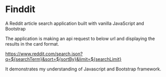 # Finddit

A Reddit article search application built with vanilla JavaScript and Bootstrap

The application is making an api request to below url and displaying the results in the card format.

https://www.reddit.com/search.json?q=${searchTerm}&sort=${sortBy}&limit=${searchLimit}

It demonstrates my understanding of Javascript and Bootstrap framework.
